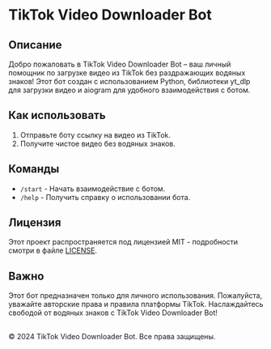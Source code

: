 # TikTok Video Downloader Bot

## Описание
Добро пожаловать в TikTok Video Downloader Bot – ваш личный помощник по загрузке видео из TikTok без раздражающих водяных знаков! Этот бот создан с использованием Python, библиотеки yt_dlp для загрузки видео и aiogram для удобного взаимодействия с ботом.

## Как использовать
1. Отправьте боту ссылку на видео из TikTok.
2. Получите чистое видео без водяных знаков.

## Команды
- `/start` - Начать взаимодействие с ботом.
- `/help` - Получить справку о использовании бота.

## Лицензия
Этот проект распространяется под лицензией MIT - подробности смотри в файле [LICENSE](LICENSE).

## Важно
Этот бот предназначен только для личного использования. Пожалуйста, уважайте авторские права и правила платформы TikTok.
Наслаждайтесь свободой от водяных знаков с TikTok Video Downloader Bot!
##
© 2024 TikTok Video Downloader Bot. Все права защищены.
